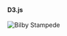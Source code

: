 #### D3.js

![Bilby Stampede](http://cdn.joxi.ru/uploads/prod/2014/02/09/244/2a1/3856663a46e663821c858b2ed34598bb9a3c8719.jpg)
